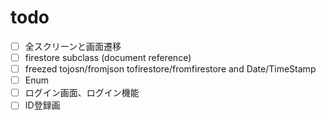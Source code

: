 # todo

- [ ] 全スクリーンと画面遷移
- [ ] firestore subclass (document reference)
- [ ] freezed tojosn/fromjson tofirestore/fromfirestore and Date/TimeStamp
- [ ] Enum
- [ ] ログイン画面、ログイン機能
- [ ] ID登録画
